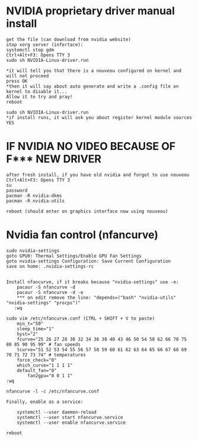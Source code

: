 # NVIDIA proprietary driver manual install 

	get the file (can download from nvidia website)
	stop xorg server (infertace): 
	systemctl stop gdm
	Ctrl+Alt+F3: Opens TTY 3
	sudo sh NVIDIA-Linux-driver.run

	*it will tell you that there is a nouveou configured on kernel and will not proceed
	press OK
	*then it will say about auto generate and write a .config file on kernel to disable it...
	Allow it to try and pray!
	reboot
	
	sudo sh NVIDIA-Linux-driver.run
	*if install runs, it will ask you about register kernel module sources
	YES
	
# IF NVIDIA NO VIDEO BECAUSE OF F*** NEW DRIVER

	after fresh install, if you have old nvidia and forgot to use nouveou
	Ctrl+Alt+F3: Opens TTY 3
	su
	password
	pacman -R nvidia-dkms
	pacman -R nvidia-utils

	reboot (should enter on graphics interface now using nouveou)

# Nvidia fan control (nfancurve) 

	sudo nvidia-settings
	goto GPU0: Thermal Settings/Enable GPU Fan Settings
	goto nvidia-settings Configuration: Save Current Configuration
 	save on home: .nvidia-settings-rc

  	
   	Install nfancurve, if it breaks because "nvidia-settings" use -e:
    	pacaur -S nfancurve -d
     	pacaur -S nfancurve -d -e
      	*** on edit remove the line: "depends=("bash" "nvidia-utils" "nvidia-settings" "procps")"
       :wq
  
 	sudo vim /etc/nfancurve.conf (CTRL + SHIFT + V to paste)
		min_t="50"
		sleep_time="1"
		hyst="2"
		fcurve="25 26 27 28 30 32 34 36 38 40 43 46 50 54 58 62 66 70 75 80 85 90 95 99" # fan speeds
		tcurve="51 52 53 54 55 56 57 58 59 60 61 62 63 64 65 66 67 68 69 70 71 72 73 74" # temperatures
		force_check="0"
		which_curve="1 1 1 1"
  		default_fan="0"
    		fan2gpu="0 0 1 1"
  	:wq

	nfancurve -l -c /etc/nfancurve.conf

	Finally, enable as a service:
	
		systemctl --user daemon-reload
		systemctl --user start nfancurve.service
		systemctl --user enable nfancurve.service

	reboot
